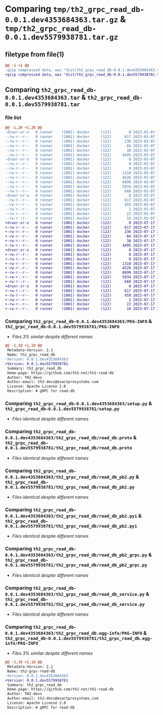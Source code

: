 # Comparing `tmp/th2_grpc_read_db-0.0.1.dev4353684363.tar.gz` & `tmp/th2_grpc_read_db-0.0.1.dev5579938781.tar.gz`

## filetype from file(1)

```diff
@@ -1 +1 @@
-gzip compressed data, was "dist/th2_grpc_read_db-0.0.1.dev4353684363.tar", last modified: Tue Mar  7 11:37:32 2023, max compression
+gzip compressed data, was "dist/th2_grpc_read_db-0.0.1.dev5579938781.tar", last modified: Mon Jul 17 19:49:51 2023, max compression
```

## Comparing `th2_grpc_read_db-0.0.1.dev4353684363.tar` & `th2_grpc_read_db-0.0.1.dev5579938781.tar`

### file list

```diff
@@ -1,20 +1,20 @@
-drwxr-xr-x   0 runner    (1001) docker     (122)        0 2023-03-07 11:37:32.000000 th2_grpc_read_db-0.0.1.dev4353684363/
--rw-r--r--   0 runner    (1001) docker     (122)      617 2023-03-07 11:37:32.000000 th2_grpc_read_db-0.0.1.dev4353684363/PKG-INFO
--rw-r--r--   0 runner    (1001) docker     (122)      236 2023-03-07 11:36:23.000000 th2_grpc_read_db-0.0.1.dev4353684363/README.md
--rw-r--r--   0 runner    (1001) docker     (122)       84 2023-03-07 11:36:23.000000 th2_grpc_read_db-0.0.1.dev4353684363/package_info.json
--rw-r--r--   0 runner    (1001) docker     (122)       38 2023-03-07 11:37:32.000000 th2_grpc_read_db-0.0.1.dev4353684363/setup.cfg
--rw-r--r--   0 runner    (1001) docker     (122)     4495 2023-03-07 11:36:23.000000 th2_grpc_read_db-0.0.1.dev4353684363/setup.py
-drwxr-xr-x   0 runner    (1001) docker     (122)        0 2023-03-07 11:37:32.000000 th2_grpc_read_db-0.0.1.dev4353684363/th2_grpc_read_db/
--rw-r--r--   0 runner    (1001) docker     (122)        0 2023-03-07 11:37:32.000000 th2_grpc_read_db-0.0.1.dev4353684363/th2_grpc_read_db/__init__.py
--rw-r--r--   0 runner    (1001) docker     (122)        0 2023-03-07 11:37:32.000000 th2_grpc_read_db-0.0.1.dev4353684363/th2_grpc_read_db/py.typed
--rw-r--r--   0 runner    (1001) docker     (122)     1310 2023-03-07 11:36:23.000000 th2_grpc_read_db-0.0.1.dev4353684363/th2_grpc_read_db/read_db.proto
--rw-r--r--   0 runner    (1001) docker     (122)     4526 2023-03-07 11:37:32.000000 th2_grpc_read_db-0.0.1.dev4353684363/th2_grpc_read_db/read_db_pb2.py
--rw-r--r--   0 runner    (1001) docker     (122)     8899 2023-03-07 11:37:32.000000 th2_grpc_read_db-0.0.1.dev4353684363/th2_grpc_read_db/read_db_pb2.pyi
--rw-r--r--   0 runner    (1001) docker     (122)     5934 2023-03-07 11:37:32.000000 th2_grpc_read_db-0.0.1.dev4353684363/th2_grpc_read_db/read_db_pb2_grpc.py
--rw-r--r--   0 runner    (1001) docker     (122)      660 2023-03-07 11:37:14.000000 th2_grpc_read_db-0.0.1.dev4353684363/th2_grpc_read_db/read_db_service.py
-drwxr-xr-x   0 runner    (1001) docker     (122)        0 2023-03-07 11:37:32.000000 th2_grpc_read_db-0.0.1.dev4353684363/th2_grpc_read_db.egg-info/
--rw-r--r--   0 runner    (1001) docker     (122)      617 2023-03-07 11:37:32.000000 th2_grpc_read_db-0.0.1.dev4353684363/th2_grpc_read_db.egg-info/PKG-INFO
--rw-r--r--   0 runner    (1001) docker     (122)      459 2023-03-07 11:37:32.000000 th2_grpc_read_db-0.0.1.dev4353684363/th2_grpc_read_db.egg-info/SOURCES.txt
--rw-r--r--   0 runner    (1001) docker     (122)        1 2023-03-07 11:37:32.000000 th2_grpc_read_db-0.0.1.dev4353684363/th2_grpc_read_db.egg-info/dependency_links.txt
--rw-r--r--   0 runner    (1001) docker     (122)       22 2023-03-07 11:37:32.000000 th2_grpc_read_db-0.0.1.dev4353684363/th2_grpc_read_db.egg-info/requires.txt
--rw-r--r--   0 runner    (1001) docker     (122)       18 2023-03-07 11:37:32.000000 th2_grpc_read_db-0.0.1.dev4353684363/th2_grpc_read_db.egg-info/top_level.txt
+drwxr-xr-x   0 runner    (1001) docker     (122)        0 2023-07-17 19:49:51.000000 th2_grpc_read_db-0.0.1.dev5579938781/
+-rw-r--r--   0 runner    (1001) docker     (122)      617 2023-07-17 19:49:51.000000 th2_grpc_read_db-0.0.1.dev5579938781/PKG-INFO
+-rw-r--r--   0 runner    (1001) docker     (122)      236 2023-07-17 19:48:31.000000 th2_grpc_read_db-0.0.1.dev5579938781/README.md
+-rw-r--r--   0 runner    (1001) docker     (122)       84 2023-07-17 19:48:32.000000 th2_grpc_read_db-0.0.1.dev5579938781/package_info.json
+-rw-r--r--   0 runner    (1001) docker     (122)       38 2023-07-17 19:49:51.000000 th2_grpc_read_db-0.0.1.dev5579938781/setup.cfg
+-rw-r--r--   0 runner    (1001) docker     (122)     4495 2023-07-17 19:48:31.000000 th2_grpc_read_db-0.0.1.dev5579938781/setup.py
+drwxr-xr-x   0 runner    (1001) docker     (122)        0 2023-07-17 19:49:51.000000 th2_grpc_read_db-0.0.1.dev5579938781/th2_grpc_read_db/
+-rw-r--r--   0 runner    (1001) docker     (122)        0 2023-07-17 19:49:51.000000 th2_grpc_read_db-0.0.1.dev5579938781/th2_grpc_read_db/__init__.py
+-rw-r--r--   0 runner    (1001) docker     (122)        0 2023-07-17 19:49:51.000000 th2_grpc_read_db-0.0.1.dev5579938781/th2_grpc_read_db/py.typed
+-rw-r--r--   0 runner    (1001) docker     (122)     1310 2023-07-17 19:48:31.000000 th2_grpc_read_db-0.0.1.dev5579938781/th2_grpc_read_db/read_db.proto
+-rw-r--r--   0 runner    (1001) docker     (122)     4526 2023-07-17 19:49:50.000000 th2_grpc_read_db-0.0.1.dev5579938781/th2_grpc_read_db/read_db_pb2.py
+-rw-r--r--   0 runner    (1001) docker     (122)     8899 2023-07-17 19:49:50.000000 th2_grpc_read_db-0.0.1.dev5579938781/th2_grpc_read_db/read_db_pb2.pyi
+-rw-r--r--   0 runner    (1001) docker     (122)     5934 2023-07-17 19:49:50.000000 th2_grpc_read_db-0.0.1.dev5579938781/th2_grpc_read_db/read_db_pb2_grpc.py
+-rw-r--r--   0 runner    (1001) docker     (122)      660 2023-07-17 19:49:24.000000 th2_grpc_read_db-0.0.1.dev5579938781/th2_grpc_read_db/read_db_service.py
+drwxr-xr-x   0 runner    (1001) docker     (122)        0 2023-07-17 19:49:51.000000 th2_grpc_read_db-0.0.1.dev5579938781/th2_grpc_read_db.egg-info/
+-rw-r--r--   0 runner    (1001) docker     (122)      617 2023-07-17 19:49:51.000000 th2_grpc_read_db-0.0.1.dev5579938781/th2_grpc_read_db.egg-info/PKG-INFO
+-rw-r--r--   0 runner    (1001) docker     (122)      459 2023-07-17 19:49:51.000000 th2_grpc_read_db-0.0.1.dev5579938781/th2_grpc_read_db.egg-info/SOURCES.txt
+-rw-r--r--   0 runner    (1001) docker     (122)        1 2023-07-17 19:49:51.000000 th2_grpc_read_db-0.0.1.dev5579938781/th2_grpc_read_db.egg-info/dependency_links.txt
+-rw-r--r--   0 runner    (1001) docker     (122)       22 2023-07-17 19:49:51.000000 th2_grpc_read_db-0.0.1.dev5579938781/th2_grpc_read_db.egg-info/requires.txt
+-rw-r--r--   0 runner    (1001) docker     (122)       18 2023-07-17 19:49:51.000000 th2_grpc_read_db-0.0.1.dev5579938781/th2_grpc_read_db.egg-info/top_level.txt
```

### Comparing `th2_grpc_read_db-0.0.1.dev4353684363/PKG-INFO` & `th2_grpc_read_db-0.0.1.dev5579938781/PKG-INFO`

 * *Files 3% similar despite different names*

```diff
@@ -1,10 +1,10 @@
 Metadata-Version: 2.1
 Name: th2_grpc_read_db
-Version: 0.0.1.dev4353684363
+Version: 0.0.1.dev5579938781
 Summary: th2_grpc_read_db
 Home-page: https://github.com/th2-net/th2-read-db
 Author: TH2-devs
 Author-email: th2-devs@exactprosystems.com
 License: Apache License 2.0
 Description: # gRPC for read-db
```

### Comparing `th2_grpc_read_db-0.0.1.dev4353684363/setup.py` & `th2_grpc_read_db-0.0.1.dev5579938781/setup.py`

 * *Files identical despite different names*

### Comparing `th2_grpc_read_db-0.0.1.dev4353684363/th2_grpc_read_db/read_db.proto` & `th2_grpc_read_db-0.0.1.dev5579938781/th2_grpc_read_db/read_db.proto`

 * *Files identical despite different names*

### Comparing `th2_grpc_read_db-0.0.1.dev4353684363/th2_grpc_read_db/read_db_pb2.py` & `th2_grpc_read_db-0.0.1.dev5579938781/th2_grpc_read_db/read_db_pb2.py`

 * *Files identical despite different names*

### Comparing `th2_grpc_read_db-0.0.1.dev4353684363/th2_grpc_read_db/read_db_pb2.pyi` & `th2_grpc_read_db-0.0.1.dev5579938781/th2_grpc_read_db/read_db_pb2.pyi`

 * *Files identical despite different names*

### Comparing `th2_grpc_read_db-0.0.1.dev4353684363/th2_grpc_read_db/read_db_pb2_grpc.py` & `th2_grpc_read_db-0.0.1.dev5579938781/th2_grpc_read_db/read_db_pb2_grpc.py`

 * *Files identical despite different names*

### Comparing `th2_grpc_read_db-0.0.1.dev4353684363/th2_grpc_read_db/read_db_service.py` & `th2_grpc_read_db-0.0.1.dev5579938781/th2_grpc_read_db/read_db_service.py`

 * *Files identical despite different names*

### Comparing `th2_grpc_read_db-0.0.1.dev4353684363/th2_grpc_read_db.egg-info/PKG-INFO` & `th2_grpc_read_db-0.0.1.dev5579938781/th2_grpc_read_db.egg-info/PKG-INFO`

 * *Files 3% similar despite different names*

```diff
@@ -1,10 +1,10 @@
 Metadata-Version: 2.1
 Name: th2-grpc-read-db
-Version: 0.0.1.dev4353684363
+Version: 0.0.1.dev5579938781
 Summary: th2_grpc_read_db
 Home-page: https://github.com/th2-net/th2-read-db
 Author: TH2-devs
 Author-email: th2-devs@exactprosystems.com
 License: Apache License 2.0
 Description: # gRPC for read-db
```

